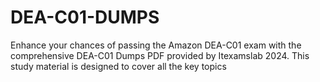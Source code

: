 # DEA-C01-DUMPS
Enhance your chances of passing the Amazon DEA-C01 exam with the comprehensive DEA-C01 Dumps PDF provided by Itexamslab 2024. This study material is designed to cover all the key topics
